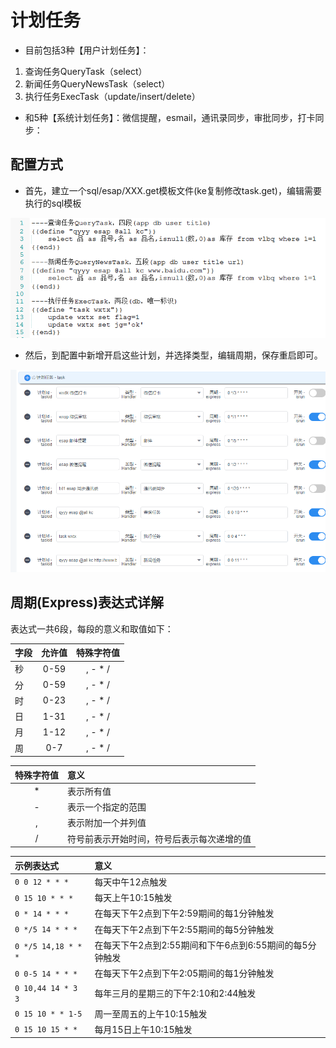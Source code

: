 # 计划任务
* 目前包括3种【用户计划任务】：

 1. 查询任务QueryTask（select）
 2. 新闻任务QueryNewsTask（select）
 3. 执行任务ExecTask（update/insert/delete）

* 和5种【系统计划任务】：微信提醒，esmail，通讯录同步，审批同步，打卡同步：

## 配置方式
* 首先，建立一个sql/esap/XXX.get模板文件(ke复制修改task.get)，编辑需要执行的sql模板

![](./img/task-1.png)

* 然后，到配置中新增开启这些计划，并选择类型，编辑周期，保存重启即可。

![](./img/task-2.png)

## 周期(Express)表达式详解
表达式一共6段，每段的意义和取值如下：

|字段|允许值|特殊字符值|
|:----|:--:|:--:|
|秒|0-59|, - * /|
|分|0-59|, - * /|
|时|0-23|, - * /|
|日|1-31|, - * /|
|月|1-12|, - * /|
|周|0-7|, - * /|

|特殊字符值|意义|
|:----:|:--|
|*   | 表示所有值|
|-   | 表示一个指定的范围|
|,   | 表示附加一个并列值|
|/   | 符号前表示开始时间，符号后表示每次递增的值|

|示例表达式|意义|
|:----|:--|
|`0 0 12 * * *` |   每天中午12点触发|
|`0 15 10 * * *` |   每天上午10:15触发|
|`0 * 14 * * *` |   在每天下午2点到下午2:59期间的每1分钟触发|
|`0 */5 14 * * *` |   在每天下午2点到下午2:55期间的每5分钟触发|
|`0 */5 14,18 * * *` |   在每天下午2点到2:55期间和下午6点到6:55期间的每5分钟触发|
|`0 0-5 14 * * *` |   在每天下午2点到下午2:05期间的每1分钟触发|
|`0 10,44 14 * 3 3` |   每年三月的星期三的下午2:10和2:44触发|
|`0 15 10 * * 1-5` |   周一至周五的上午10:15触发|
|`0 15 10 15 * *` |   每月15日上午10:15触发|
